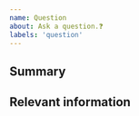 ```yaml
---
name: Question
about: Ask a question.❓
labels: 'question'
---
```


## Summary

<!-- What do you need help with? -->

## Relevant information

<!-- Provide as much useful information as you can -->
